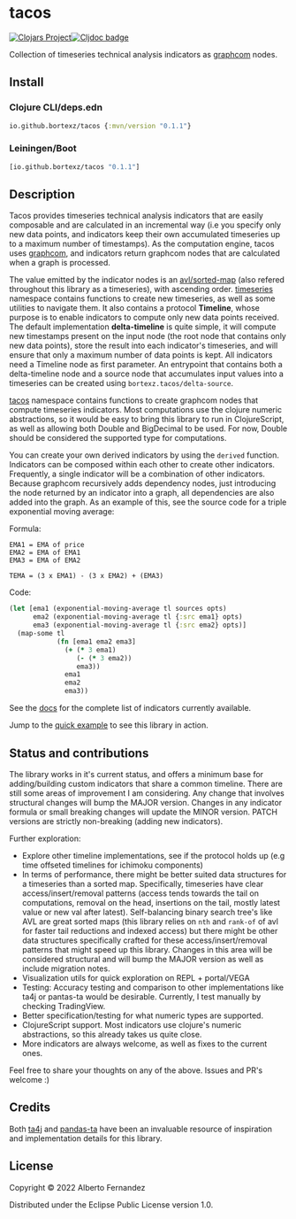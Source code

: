 # tacos
[![Clojars Project](https://img.shields.io/clojars/v/io.github.bortexz/tacos.svg)](https://clojars.org/io.github.bortexz/tacos)[![Cljdoc badge](https://cljdoc.org/badge/io.github.bortexz/tacos)](https://cljdoc.org/d/io.github.bortexz/tacos)

Collection of timeseries technical analysis indicators as [graphcom](https://github.com/bortexz/graphcom) nodes.

## Install

### Clojure CLI/deps.edn
```clojure
io.github.bortexz/tacos {:mvn/version "0.1.1"}
```

### Leiningen/Boot
```clojure
[io.github.bortexz/tacos "0.1.1"]
```

## Description

Tacos provides timeseries technical analysis indicators that are easily composable and are calculated in an incremental way (i.e you specify only new data points, and indicators keep their own accumulated timeseries up to a maximum number of timestamps). As the computation engine, tacos uses [graphcom](https://github.com/bortexz/graphcom), and indicators return graphcom nodes that are calculated when a graph is processed.

The value emitted by the indicator nodes is an [avl/sorted-map](https://github.com/clojure/data.avl) (also refered throughout this library as a timeseries), with ascending order. [timeseries](./src/bortexz/tacos/timeseries.clj) namespace contains functions to create new timeseries, as well as some utilities to navigate them. It also contains a protocol **Timeline**, whose purpose is to enable indicators to compute only new data points received. The default implementation **delta-timeline** is quite simple, it will compute new timestamps present on the input node (the root node that contains only new data points), store the result into each indicator's timeseries, and will ensure that only a maximum number of data points is kept. All indicators need a Timeline node as first parameter. An entrypoint that contains both a delta-timeline node and a source node that accumulates input values into a timeseries can be created using `bortexz.tacos/delta-source`.

[tacos](./src/bortexz/tacos.clj) namespace contains functions to create graphcom nodes that compute timeseries indicators. Most computations use the clojure numeric abstractions, so it would be easy to bring this library to run in ClojureScript, as well as allowing both Double and BigDecimal to be used. For now, Double should be considered the supported type for computations.

You can create your own derived indicators by using the `derived` function. Indicators can be composed within each other to create other indicators. Frequently, a single indicator will be a combination of other indicators. Because graphcom recursively adds dependency nodes, just introducing the node returned by an indicator into a graph, all dependencies are also added into the graph. As an example of this, see the source code for a triple exponential moving average:

Formula:
```
EMA1 = EMA of price
EMA2 = EMA of EMA1
EMA3 = EMA of EMA2

TEMA = (3 x EMA1) - (3 x EMA2) + (EMA3)
```

Code:
```clojure
(let [ema1 (exponential-moving-average tl sources opts)
      ema2 (exponential-moving-average tl {:src ema1} opts)
      ema3 (exponential-moving-average tl {:src ema2} opts)]
  (map-some tl
            (fn [ema1 ema2 ema3]
              (+ (* 3 ema1)
                 (- (* 3 ema2))
                 ema3))
              ema1
              ema2
              ema3))
```

See the [docs](https://cljdoc.org/d/io.github.bortexz/tacos) for the complete list of indicators currently available.

Jump to the [quick example](./examples/quick_example.clj) to see this library in action.

## Status and contributions

The library works in it's current status, and offers a minimum base for adding/building custom indicators that share a common timeline. There are still some areas of improvement I am considering. Any change that involves structural changes will bump the MAJOR version. Changes in any indicator formula or small breaking changes will update the MINOR version. PATCH versions are strictly non-breaking (adding new indicators).

Further exploration:
- Explore other timeline implementations, see if the protocol holds up (e.g time offseted timelines for ichimoku components)
- In terms of performance, there might be better suited data structures for a timeseries than a sorted map. Specifically, timeseries have clear access/insert/removal patterns (access tends towards the tail on computations, removal on the head, insertions on the tail, mostly latest value or new val after latest). Self-balancing binary search tree's like AVL are great sorted maps (this library relies on `nth` and `rank-of` of avl for faster tail reductions and indexed access) but there might be other data structures specifically crafted for these access/insert/removal patterns that might speed up this library. Changes in this area will be considered structural and will bump the MAJOR version as well as include migration notes.
- Visualization utils for quick exploration on REPL + portal/VEGA
- Testing: Accuracy testing and comparison to other implementations like ta4j or pantas-ta would be desirable. Currently, I test manually by checking TradingView.
- Better specification/testing for what numeric types are supported.
- ClojureScript support. Most indicators use clojure's numeric abstractions, so this already takes us quite close.
- More indicators are always welcome, as well as fixes to the current ones.

Feel free to share your thoughts on any of the above. Issues and PR's welcome :)

## Credits

Both [ta4j](https://github.com/ta4j/ta4j) and [pandas-ta](https://github.com/twopirllc/pandas-ta) have been an invaluable resource of inspiration and implementation details for this library.

## License

Copyright © 2022 Alberto Fernandez

Distributed under the Eclipse Public License version 1.0.
